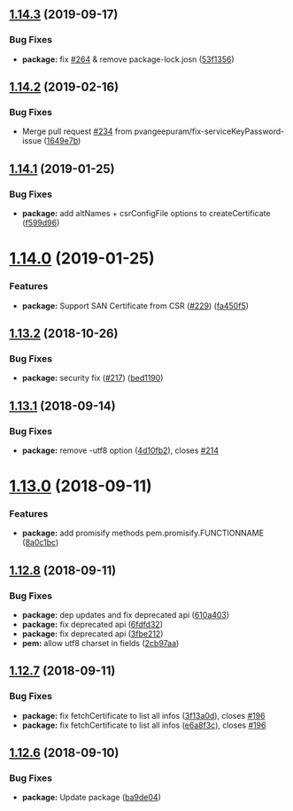 ## [1.14.3](https://github.com/Dexus/pem/compare/v1.14.2...v1.14.3) (2019-09-17)


### Bug Fixes

* **package:** fix [#264](https://github.com/Dexus/pem/issues/264) & remove package-lock.josn ([53f1356](https://github.com/Dexus/pem/commit/53f1356))

## [1.14.2](https://github.com/Dexus/pem/compare/v1.14.1...v1.14.2) (2019-02-16)


### Bug Fixes

* Merge pull request [#234](https://github.com/Dexus/pem/issues/234) from pvangeepuram/fix-serviceKeyPassword-issue ([1649e7b](https://github.com/Dexus/pem/commit/1649e7b))

## [1.14.1](https://github.com/Dexus/pem/compare/v1.14.0...v1.14.1) (2019-01-25)


### Bug Fixes

* **package:** add altNames + csrConfigFile options to createCertificate ([f599d96](https://github.com/Dexus/pem/commit/f599d96))

# [1.14.0](https://github.com/Dexus/pem/compare/v1.13.2...v1.14.0) (2019-01-25)


### Features

* **package:** Support SAN Certificate from CSR ([#229](https://github.com/Dexus/pem/issues/229)) ([fa450f5](https://github.com/Dexus/pem/commit/fa450f5))

## [1.13.2](https://github.com/Dexus/pem/compare/v1.13.1...v1.13.2) (2018-10-26)


### Bug Fixes

* **package:** security fix ([#217](https://github.com/Dexus/pem/issues/217)) ([bed1190](https://github.com/Dexus/pem/commit/bed1190))

## [1.13.1](https://github.com/Dexus/pem/compare/v1.13.0...v1.13.1) (2018-09-14)


### Bug Fixes

* **package:** remove -utf8 option ([4d10fb2](https://github.com/Dexus/pem/commit/4d10fb2)), closes [#214](https://github.com/Dexus/pem/issues/214)

# [1.13.0](https://github.com/Dexus/pem/compare/v1.12.8...v1.13.0) (2018-09-11)


### Features

* **package:** add promisify methods pem.promisify.FUNCTIONNAME ([8a0c1bc](https://github.com/Dexus/pem/commit/8a0c1bc))

## [1.12.8](https://github.com/Dexus/pem/compare/v1.12.7...v1.12.8) (2018-09-11)


### Bug Fixes

* **package:** dep updates and fix deprecated api ([610a403](https://github.com/Dexus/pem/commit/610a403))
* **package:** fix deprecated api ([6fdfd32](https://github.com/Dexus/pem/commit/6fdfd32))
* **package:** fix deprecated api ([3fbe212](https://github.com/Dexus/pem/commit/3fbe212))
* **pem:** allow utf8 charset in fields ([2cb97aa](https://github.com/Dexus/pem/commit/2cb97aa))

## [1.12.7](https://github.com/Dexus/pem/compare/v1.12.6...v1.12.7) (2018-09-11)


### Bug Fixes

* **package:** fix fetchCertificate to list all infos ([3f13a0d](https://github.com/Dexus/pem/commit/3f13a0d)), closes [#196](https://github.com/Dexus/pem/issues/196)
* **package:** fix fetchCertificate to list all infos ([e6a8f3c](https://github.com/Dexus/pem/commit/e6a8f3c)), closes [#196](https://github.com/Dexus/pem/issues/196)

## [1.12.6](https://github.com/Dexus/pem/compare/v1.12.5...v1.12.6) (2018-09-10)


### Bug Fixes

* **package:** Update package ([ba9de04](https://github.com/Dexus/pem/commit/ba9de04))
